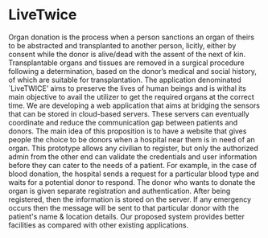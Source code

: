 # LiveTwice

Organ donation is the process when a person sanctions an organ of theirs to be abstracted and transplanted to another person, licitly, either by consent while the donor is alive/dead with the assent of the next of kin. Transplantable organs and tissues are removed in a surgical procedure following a determination, based on the donor’s medical and social history, of which are suitable for transplantation.
The application denominated `LiveTWICE’ aims to preserve the lives of human beings and is withal its main objective to avail the utilizer to get the required organs at the correct time. We are developing a web application that aims at bridging the sensors that can be stored in cloud-based servers.
These servers can eventually coordinate and reduce the communication gap between patients and donors. The main idea of this proposition is to have a website that gives people the choice to be donors when a hospital near them is in need of an organ. This prototype allows any civilian to register, but only the authorized admin from the other end can validate the credentials and user information before they can cater to the needs of a patient. For example, in the case of blood donation, the hospital sends a request for a particular blood type and waits for a potential donor to respond.
The donor who wants to donate the organ is given separate registration and authentication. After being registered, then the information is stored on the server. If any emergency occurs then the message will be sent to that particular donor with the patient's name & location details. Our proposed system provides better facilities as compared with other existing applications.
